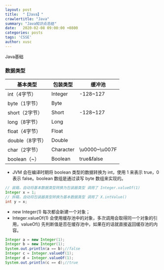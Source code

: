```yaml
---
layout: post
title:  "【Java】"
crawlertitle: "Java"
summary: "Java知识点总结"
date:   2020-02-08 09:00:00 +0800
categories: posts
tags: 'CSSE'
author: xusc
---
```


Java基础

### 数据类型
基本类型|包装类型|缓冲池
-|-|-
int（4字节）|Integer|-128~127
byte（1字节）|Byte|
short（2字节）|Short|-128~127
long（8字节）|Long|
float（4字节）|Float|
double（8字节）|Double|
char（2字节）|Character|\u0000~\u007F
boolean（~）|Boolean|true&false

- JVM 会在编译时期将 boolean 类型的数据转换为 int，使用 1 来表示 true，0 表示 false。boolean 数组是通过读写 byte 数组来实现的。

```Java
// 装箱，自动将基本数据类型转换为包装器类型 调用了 Integer.valueOf(1)
Integer x = 1;
// 拆箱，自动将包装器类型转换为基本数据类型 调用了 X.intValue()
int y = x;
```

- new Integer(1) 每次都会新建一个对象；
- Integer.valueOf(1) 会使用缓存池中的对象，多次调用会取得同一个对象的引用，valueOf() 先判断值是否在缓存池中，如果在的话就直接返回缓存池的内容。

```Java
Integer a = new Integer(1);
Integer b = new Integer(1);
System.out.println(a == b);//false
Integer c = Integer.valueOf(1);
Integer d = Integer.valueOf(1);
System.out.println(c == d);//true
```